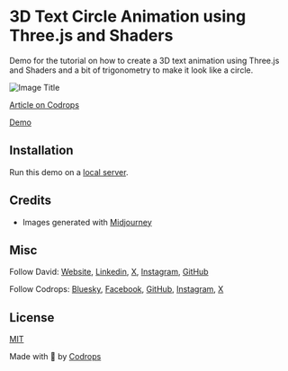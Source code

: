 # 3D Text Circle Animation using Three.js and Shaders

Demo for the tutorial on how to create a 3D text animation using Three.js and Shaders and a bit of trigonometry to make it look like a circle.

![Image Title](https://generative-placeholders.glitch.me/image?width=800&height=600")

[Article on Codrops](https://tympanus.net/codrops/?p=)

[Demo](https://tympanus.net/Development/.../)

## Installation

Run this demo on a [local server](https://developer.mozilla.org/en-US/docs/Learn/Common_questions/Tools_and_setup/set_up_a_local_testing_server).

## Credits

- Images generated with [Midjourney](https://midjourney.com)

## Misc

Follow David: [Website](http://davidfaure.eu/), [Linkedin](https://www.linkedin.com/in/david-faure/), [X](https://x.com/davidaswell), [Instagram](https://www.instagram.com/david.aswell/), [GitHub](https://github.com/davidfaure)

Follow Codrops: [Bluesky](https://bsky.app/profile/codrops.bsky.social), [Facebook](http://www.facebook.com/codrops), [GitHub](https://github.com/codrops), [Instagram](https://www.instagram.com/codropsss/), [X](http://www.x.com/codrops)

## License

[MIT](LICENSE)

Made with :blue_heart: by [Codrops](http://www.codrops.com)
